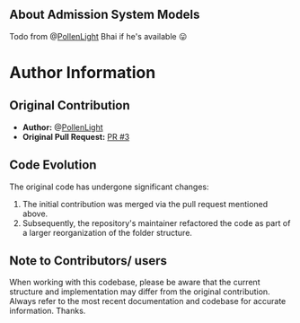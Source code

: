 ## About Admission System Models

Todo from @[PollenLight](https://github.com/PollenLight) Bhai if he's available 😛

# Author Information

## Original Contribution

- **Author:** @[PollenLight](https://github.com/PollenLight)
- **Original Pull Request:** [PR #3](https://github.com/FerdausPolok/dev-mates/pull/3)

## Code Evolution

The original code has undergone significant changes:

1. The initial contribution was merged via the pull request mentioned above.
2. Subsequently, the repository's maintainer refactored the code as part of a larger reorganization of the folder structure.

## Note to Contributors/ users

When working with this codebase, please be aware that the current structure and implementation may differ from the original contribution. Always refer to the most recent documentation and codebase for accurate information. Thanks.
